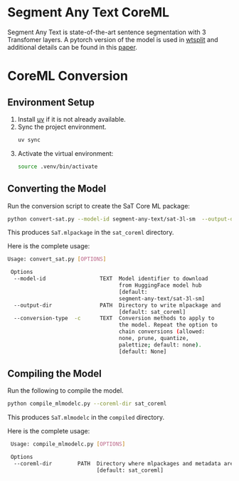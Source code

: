 # Segment Any Text CoreML
Segment Any Text is state-of-the-art sentence segmentation with 3 Transfomer layers. A pytorch version of the model is used in [wtsplit](https://github.com/segment-any-text/wtpsplit) and additional details can be found in this [paper](https://arxiv.org/abs/2406.16678).


# CoreML Conversion

## Environment Setup

1. Install [uv](https://github.com/astral-sh/uv) if it is not already available.
2. Sync the project environment.
   ```bash
   uv sync
   ```
3. Activate the virtual environment:
   ```bash
   source .venv/bin/activate
   ```

## Converting the Model

Run the conversion script to create the SaT Core ML package:

```bash
python convert-sat.py --model-id segment-any-text/sat-3l-sm  --output-dir sat_coreml
```

This produces `SaT.mlpackage` in the `sat_coreml` directory.

Here is the complete usage:
```bash
Usage: convert_sat.py [OPTIONS]

 Options
  --model-id                 TEXT  Model identifier to download      
                                   from HuggingFace model hub      
                                   [default:                         
                                   segment-any-text/sat-3l-sm]       
  --output-dir               PATH  Directory to write mlpackage and  
                                   [default: sat_coreml]             
  --conversion-type  -c      TEXT  Conversion methods to apply to    
                                   the model. Repeat the option to   
                                   chain conversions (allowed:       
                                   none, prune, quantize,            
                                   palettize; default: none).        
                                   [default: None]                   
```

## Compiling the Model

Run the following to compile the model.
```bash
python compile_mlmodelc.py --coreml-dir sat_coreml
```

This produces `SaT.mlmodelc` in the `compiled` directory.

Here is the complete usage:
```bash
 Usage: compile_mlmodelc.py [OPTIONS]

 Options
  --coreml-dir        PATH  Directory where mlpackages and metadata are written
                            [default: sat_coreml]                               
```
